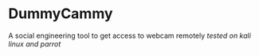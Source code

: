 # DummyCammy
A social engineering tool to get access to webcam remotely 
_tested on kali linux and parrot_
